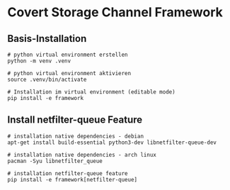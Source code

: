 # Covert Storage Channel Framework

## Basis-Installation

```
# python virtual environment erstellen
python -m venv .venv

# python virtual environment aktivieren
source .venv/bin/activate

# Installation im virtual environment (editable mode)
pip install -e framework
```

## Install netfilter-queue Feature

```
# installation native dependencies - debian
apt-get install build-essential python3-dev libnetfilter-queue-dev

# installation native dependencies - arch linux
pacman -Syu libnetfilter_queue

# installation netfilter-queue feature
pip install -e framework[netfilter-queue]
```
